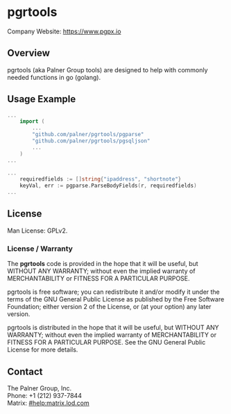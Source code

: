 # pgrtools

Company Website: <https://www.pgpx.io>

## Overview

pgrtools (aka Palner Group tools) are designed to help with commonly needed functions in go (golang).

## Usage Example

```go
...
	import (
		...
		"github.com/palner/pgrtools/pgparse"
		"github.com/palner/pgrtools/pgsqljson"
		...
	)
...
```

```go
...
	requiredfields := []string{"ipaddress", "shortnote"}
	keyVal, err := pgparse.ParseBodyFields(r, requiredfields)
...
```

## License 

Man License: GPLv2.

### License / Warranty

The **pgrtools** code is provided in the hope that it will be useful, but WITHOUT ANY WARRANTY; without even the implied warranty of MERCHANTABILITY or FITNESS FOR A PARTICULAR PURPOSE.

pgrtools is free software; you can redistribute it and/or modify it under the terms of the GNU General Public License as published by the Free Software Foundation; either version 2 of the License, or (at your option) any later version.

pgrtools is distributed in the hope that it will be useful, but WITHOUT ANY WARRANTY; without even the implied warranty of MERCHANTABILITY or FITNESS FOR A PARTICULAR PURPOSE. See the GNU General Public License for more details.

## Contact

The Palner Group, Inc.  
Phone: +1 (212) 937-7844  
Matrix: [#help:matrix.lod.com](https://matrix.to/#/#help:matrix.lod.com)
